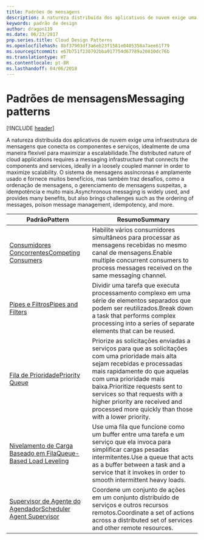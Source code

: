 ```yaml
---
title: Padrões de mensagens
description: A natureza distribuída dos aplicativos de nuvem exige uma infraestrutura de mensagens que conecta os componentes e serviços, idealmente de uma maneira flexível para maximizar a escalabilidade. O sistema de mensagens assíncronas é amplamente usado e fornece muitos benefícios, mas também traz desafios, como a ordenação de mensagens, o gerenciamento de mensagens suspeitas, a idempotência e muito mais.
keywords: padrão de design
author: dragon119
ms.date: 06/23/2017
pnp.series.title: Cloud Design Patterns
ms.openlocfilehash: 8bf37903df3a6eb23f1581e0405358a7aee61f79
ms.sourcegitcommit: e67b751f230792bba917754d67789a20810dc76b
ms.translationtype: HT
ms.contentlocale: pt-BR
ms.lasthandoff: 04/06/2018
---
```

# <a name="messaging-patterns"></a><span data-ttu-id="9aef3-105">Padrões de mensagens</span><span class="sxs-lookup"><span data-stu-id="9aef3-105">Messaging patterns</span></span>

[!INCLUDE [header](../../_includes/header.md)]

<span data-ttu-id="9aef3-106">A natureza distribuída dos aplicativos de nuvem exige uma infraestrutura de mensagens que conecta os componentes e serviços, idealmente de uma maneira flexível para maximizar a escalabilidade.</span><span class="sxs-lookup"><span data-stu-id="9aef3-106">The distributed nature of cloud applications requires a messaging infrastructure that connects the components and services, ideally in a loosely coupled manner in order to maximize scalability.</span></span> <span data-ttu-id="9aef3-107">O sistema de mensagens assíncronas é amplamente usado e fornece muitos benefícios, mas também traz desafios, como a ordenação de mensagens, o gerenciamento de mensagens suspeitas, a idempotência e muito mais.</span><span class="sxs-lookup"><span data-stu-id="9aef3-107">Asynchronous messaging is widely used, and provides many benefits, but also brings challenges such as the ordering of messages, poison message management, idempotency, and more.</span></span>


|                            <span data-ttu-id="9aef3-108">Padrão</span><span class="sxs-lookup"><span data-stu-id="9aef3-108">Pattern</span></span>                             |                                                                        <span data-ttu-id="9aef3-109">Resumo</span><span class="sxs-lookup"><span data-stu-id="9aef3-109">Summary</span></span>                                                                         |
|----------------------------------------------------------------|--------------------------------------------------------------------------------------------------------------------------------------------------------|
|        [<span data-ttu-id="9aef3-110">Consumidores Concorrentes</span><span class="sxs-lookup"><span data-stu-id="9aef3-110">Competing Consumers</span></span>](../competing-consumers.md)        |                            <span data-ttu-id="9aef3-111">Habilite vários consumidores simultâneos para processar as mensagens recebidas no mesmo canal de mensagens.</span><span class="sxs-lookup"><span data-stu-id="9aef3-111">Enable multiple concurrent consumers to process messages received on the same messaging channel.</span></span>                            |
|          [<span data-ttu-id="9aef3-112">Pipes e Filtros</span><span class="sxs-lookup"><span data-stu-id="9aef3-112">Pipes and Filters</span></span>](../pipes-and-filters.md)          |                       <span data-ttu-id="9aef3-113">Dividir uma tarefa que executa processamento complexo em uma série de elementos separados que podem ser reutilizados.</span><span class="sxs-lookup"><span data-stu-id="9aef3-113">Break down a task that performs complex processing into a series of separate elements that can be reused.</span></span>                        |
|             [<span data-ttu-id="9aef3-114">Fila de Prioridade</span><span class="sxs-lookup"><span data-stu-id="9aef3-114">Priority Queue</span></span>](../priority-queue.md)             | <span data-ttu-id="9aef3-115">Priorize as solicitações enviadas a serviços para que as solicitações com uma prioridade mais alta sejam recebidas e processadas mais rapidamente do que aquelas com uma prioridade mais baixa.</span><span class="sxs-lookup"><span data-stu-id="9aef3-115">Prioritize requests sent to services so that requests with a higher priority are received and processed more quickly than those with a lower priority.</span></span> |
|  [<span data-ttu-id="9aef3-116">Nivelamento de Carga Baseado em Fila</span><span class="sxs-lookup"><span data-stu-id="9aef3-116">Queue-Based Load Leveling</span></span>](../queue-based-load-leveling.md)  |              <span data-ttu-id="9aef3-117">Use uma fila que funcione como um buffer entre uma tarefa e um serviço que ela invoca para simplificar cargas pesadas intermitentes.</span><span class="sxs-lookup"><span data-stu-id="9aef3-117">Use a queue that acts as a buffer between a task and a service that it invokes in order to smooth intermittent heavy loads.</span></span>               |
| [<span data-ttu-id="9aef3-118">Supervisor de Agente do Agendador</span><span class="sxs-lookup"><span data-stu-id="9aef3-118">Scheduler Agent Supervisor</span></span>](../scheduler-agent-supervisor.md) |                              <span data-ttu-id="9aef3-119">Coordene um conjunto de ações em um conjunto distribuído de serviços e outros recursos remotos.</span><span class="sxs-lookup"><span data-stu-id="9aef3-119">Coordinate a set of actions across a distributed set of services and other remote resources.</span></span>                              |

